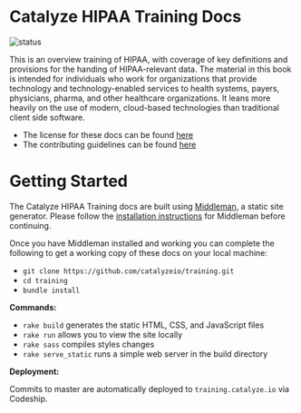 # Catalyze HIPAA Training Docs

![status](https://codeship.com/projects/11f09820-66f6-0133-fd05-5ef847086c15/status?branch=master)

This is an overview training of HIPAA, with coverage of key definitions and provisions for the handing of HIPAA-relevant data. The material in this book is intended for individuals who work for organizations that provide technology and technology-enabled services to health systems, payers, physicians, pharma, and other healthcare organizations. It leans more heavily on the use of modern, cloud-based technologies than traditional client side software.

- The license for these docs can be found [here](https://github.com/catalyzeio/legal/blob/master/LICENSE.md%20)
- The contributing guidelines can be found [here](https://github.com/catalyzeio/legal/blob/master/CONTRIBUTING.md)

# Getting Started

The Catalyze HIPAA Training docs are built using [Middleman](https://middlemanapp.com/), a static site generator. Please follow the [installation instructions](https://middlemanapp.com/basics/install/) for Middleman before continuing.

Once you have Middleman installed and working you can complete the following to get a working copy of these docs on your local machine:

- `git clone https://github.com/catalyzeio/training.git`
- `cd training`
- `bundle install`

**Commands:**

- `rake build` generates the static HTML, CSS, and JavaScript files
- `rake run` allows you to view the site locally
- `rake sass` compiles styles changes
- `rake serve_static` runs a simple web server in the build directory

**Deployment:**

Commits to master are automatically deployed to `training.catalyze.io` via Codeship.